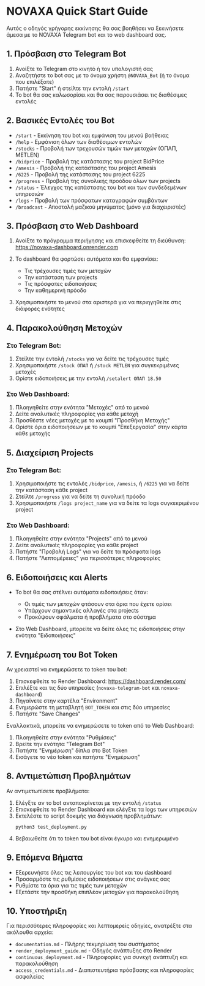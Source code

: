 # NOVAXA Quick Start Guide

Αυτός ο οδηγός γρήγορης εκκίνησης θα σας βοηθήσει να ξεκινήσετε άμεσα με το NOVAXA Telegram bot και το web dashboard σας.

## 1. Πρόσβαση στο Telegram Bot

1. Ανοίξτε το Telegram στο κινητό ή τον υπολογιστή σας
2. Αναζητήστε το bot σας με το όνομα χρήστη `@NOVAXA_Bot` (ή το όνομα που επιλέξατε)
3. Πατήστε "Start" ή στείλτε την εντολή `/start`
4. Το bot θα σας καλωσορίσει και θα σας παρουσιάσει τις διαθέσιμες εντολές

## 2. Βασικές Εντολές του Bot

- `/start` - Εκκίνηση του bot και εμφάνιση του μενού βοήθειας
- `/help` - Εμφάνιση όλων των διαθέσιμων εντολών
- `/stocks` - Προβολή των τρεχουσών τιμών των μετοχών (ΟΠΑΠ, METLEN)
- `/bidprice` - Προβολή της κατάστασης του project BidPrice
- `/amesis` - Προβολή της κατάστασης του project Amesis
- `/6225` - Προβολή της κατάστασης του project 6225
- `/progress` - Προβολή της συνολικής προόδου όλων των projects
- `/status` - Έλεγχος της κατάστασης του bot και των συνδεδεμένων υπηρεσιών
- `/logs` - Προβολή των πρόσφατων καταγραφών συμβάντων
- `/broadcast` - Αποστολή μαζικού μηνύματος (μόνο για διαχειριστές)

## 3. Πρόσβαση στο Web Dashboard

1. Ανοίξτε το πρόγραμμα περιήγησης και επισκεφθείτε τη διεύθυνση:
   https://novaxa-dashboard.onrender.com

2. Το dashboard θα φορτώσει αυτόματα και θα εμφανίσει:
   - Τις τρέχουσες τιμές των μετοχών
   - Την κατάσταση των projects
   - Τις πρόσφατες ειδοποιήσεις
   - Την καθημερινή πρόοδο

3. Χρησιμοποιήστε το μενού στα αριστερά για να περιηγηθείτε στις διάφορες ενότητες

## 4. Παρακολούθηση Μετοχών

### Στο Telegram Bot:
1. Στείλτε την εντολή `/stocks` για να δείτε τις τρέχουσες τιμές
2. Χρησιμοποιήστε `/stock ΟΠΑΠ` ή `/stock METLEN` για συγκεκριμένες μετοχές
3. Ορίστε ειδοποιήσεις με την εντολή `/setalert ΟΠΑΠ 18.50`

### Στο Web Dashboard:
1. Πλοηγηθείτε στην ενότητα "Μετοχές" από το μενού
2. Δείτε αναλυτικές πληροφορίες για κάθε μετοχή
3. Προσθέστε νέες μετοχές με το κουμπί "Προσθήκη Μετοχής"
4. Ορίστε όρια ειδοποιήσεων με το κουμπί "Επεξεργασία" στην κάρτα κάθε μετοχής

## 5. Διαχείριση Projects

### Στο Telegram Bot:
1. Χρησιμοποιήστε τις εντολές `/bidprice`, `/amesis`, ή `/6225` για να δείτε την κατάσταση κάθε project
2. Στείλτε `/progress` για να δείτε τη συνολική πρόοδο
3. Χρησιμοποιήστε `/logs project_name` για να δείτε τα logs συγκεκριμένου project

### Στο Web Dashboard:
1. Πλοηγηθείτε στην ενότητα "Projects" από το μενού
2. Δείτε αναλυτικές πληροφορίες για κάθε project
3. Πατήστε "Προβολή Logs" για να δείτε τα πρόσφατα logs
4. Πατήστε "Λεπτομέρειες" για περισσότερες πληροφορίες

## 6. Ειδοποιήσεις και Alerts

- Το bot θα σας στέλνει αυτόματα ειδοποιήσεις όταν:
  - Οι τιμές των μετοχών φτάσουν στα όρια που έχετε ορίσει
  - Υπάρχουν σημαντικές αλλαγές στα projects
  - Προκύψουν σφάλματα ή προβλήματα στο σύστημα

- Στο Web Dashboard, μπορείτε να δείτε όλες τις ειδοποιήσεις στην ενότητα "Ειδοποιήσεις"

## 7. Ενημέρωση του Bot Token

Αν χρειαστεί να ενημερώσετε το token του bot:

1. Επισκεφθείτε το Render Dashboard: https://dashboard.render.com/
2. Επιλέξτε και τις δύο υπηρεσίες (`novaxa-telegram-bot` και `novaxa-dashboard`)
3. Πηγαίνετε στην καρτέλα "Environment"
4. Ενημερώστε τη μεταβλητή `BOT_TOKEN` και στις δύο υπηρεσίες
5. Πατήστε "Save Changes"

Εναλλακτικά, μπορείτε να ενημερώσετε το token από το Web Dashboard:
1. Πλοηγηθείτε στην ενότητα "Ρυθμίσεις"
2. Βρείτε την ενότητα "Telegram Bot"
3. Πατήστε "Ενημέρωση" δίπλα στο Bot Token
4. Εισάγετε το νέο token και πατήστε "Ενημέρωση"

## 8. Αντιμετώπιση Προβλημάτων

Αν αντιμετωπίσετε προβλήματα:

1. Ελέγξτε αν το bot ανταποκρίνεται με την εντολή `/status`
2. Επισκεφθείτε το Render Dashboard και ελέγξτε τα logs των υπηρεσιών
3. Εκτελέστε το script δοκιμής για διάγνωση προβλημάτων:
   ```
   python3 test_deployment.py
   ```
4. Βεβαιωθείτε ότι το token του bot είναι έγκυρο και ενημερωμένο

## 9. Επόμενα Βήματα

- Εξερευνήστε όλες τις λειτουργίες του bot και του dashboard
- Προσαρμόστε τις ρυθμίσεις ειδοποιήσεων στις ανάγκες σας
- Ρυθμίστε τα όρια για τις τιμές των μετοχών
- Εξετάστε την προσθήκη επιπλέον μετοχών για παρακολούθηση

## 10. Υποστήριξη

Για περισσότερες πληροφορίες και λεπτομερείς οδηγίες, ανατρέξτε στα ακόλουθα αρχεία:

- `documentation.md` - Πλήρης τεκμηρίωση του συστήματος
- `render_deployment_guide.md` - Οδηγός ανάπτυξης στο Render
- `continuous_deployment.md` - Πληροφορίες για συνεχή ανάπτυξη και παρακολούθηση
- `access_credentials.md` - Διαπιστευτήρια πρόσβασης και πληροφορίες ασφαλείας
